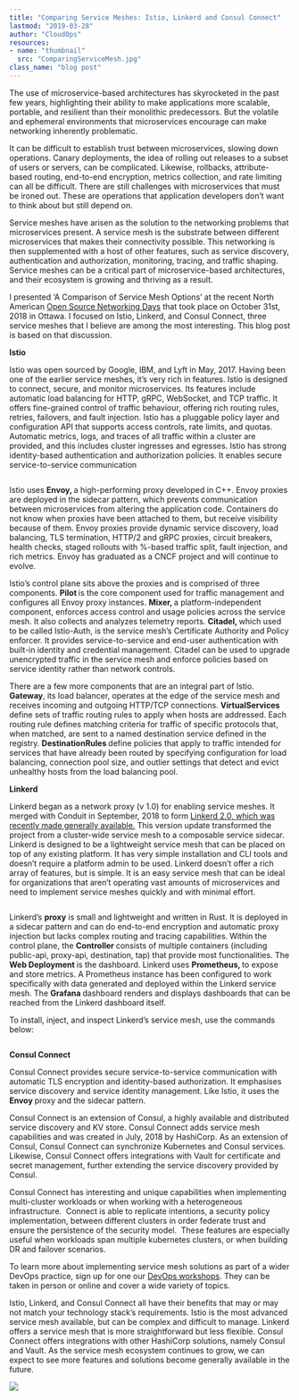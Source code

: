```yaml
---
title: "Comparing Service Meshes: Istio, Linkerd and Consul Connect"
lastmod: "2019-03-28"
author: "CloudOps"
resources:
- name: "thumbnail"
  src: "ComparingServiceMesh.jpg"
class_name: "blog post"
---
```


<p>The use of microservice-based architectures has skyrocketed in the past few years, highlighting their ability to make applications more scalable, portable, and resilient than their monolithic predecessors. But the volatile and ephemeral environments that microservices encourage can make networking inherently problematic.</p>

<p>It can be difficult to establish trust between microservices, slowing down operations. Canary deployments, the idea of rolling out releases to a subset of users or servers, can be complicated. Likewise, rollbacks, attribute-based routing, end-to-end encryption, metrics collection, and rate limiting can all be difficult. There are still challenges with microservices that must be ironed out. These are operations that application developers don’t want to think about but still depend on.</p>

<p>Service meshes have arisen as the solution to the networking problems that microservices present. A service mesh is the substrate between different microservices that makes their connectivity possible. This networking is then supplemented with a host of other features, such as service discovery, authentication and authorization, monitoring, tracing, and traffic shaping. Service meshes can be a critical part of microservice-based architectures, and their ecosystem is growing and thriving as a result.</p>

<p>I presented ‘A Comparison of Service Mesh Options’ at the recent North American <a href="https://events.linuxfoundation.org/events/osn_days_2018/?utm_content=78780211&amp;utm_medium=social&amp;utm_source=linkedin">Open Source Networking Days</a> that took place on October 31st, 2018 in Ottawa. I focused on Istio, Linkerd, and Consul Connect, three service meshes that I believe are among the most interesting. This blog post is based on that discussion.</p>

<p><strong>Istio</strong></p>

<p>Istio was open sourced by Google, IBM, and Lyft in May, 2017. Having been one of the earlier service meshes, it’s very rich in features. Istio is designed to connect, secure, and monitor microservices. Its features include automatic load balancing for HTTP, gRPC, WebSocket, and TCP traffic. It offers fine-grained control of traffic behaviour, offering rich routing rules, retries, failovers, and fault injection. Istio has a pluggable policy layer and configuration API that supports access controls, rate limits, and quotas. Automatic metrics, logs, and traces of all traffic within a cluster are provided, and this includes cluster ingresses and egresses. Istio has strong identity-based authentication and authorization policies. It enables secure service-to-service communication</p>

<figure class="wp-block-image"><img src="https://lh4.googleusercontent.com/lgf8864y3CWcXV-E1fROnEi553v1cbVoJTPLDGfnK0-HaMF_qcIp3Ff9M4qrMcYOs-Dp8nxYlWkzfLf6fPCb9gc2CaIMlCHTVLzY1oghfTYNHa5ukppkdo2qzLkdsHDYJjps1YDX" alt=""></figure>

<p>Istio uses <strong>Envoy, </strong>a high-performing proxy developed in C++. Envoy proxies are deployed in the sidecar pattern, which prevents communication between microservices from altering the application code. Containers do not know when proxies have been attached to them, but receive visibility because of them. Envoy proxies provide dynamic service discovery, load balancing, TLS termination, HTTP/2 and gRPC proxies, circuit breakers, health checks, staged rollouts with %-based traffic split, fault injection, and rich metrics. Envoy has graduated as a CNCF project and will continue to evolve.</p>

<p>Istio’s control plane sits above the proxies and is comprised of three components. <strong>Pilot </strong>is the core component used for traffic management and configures all Envoy proxy instances. <strong>Mixer, </strong>a platform-independent component, enforces access control and usage policies across the service mesh. It also collects and analyzes telemetry reports. <strong>Citadel, </strong>which used to be called Istio-Auth, is the service mesh’s Certificate Authority and Policy enforcer. It provides service-to-service and end-user authentication with built-in identity and credential management. Citadel can be used to upgrade unencrypted traffic in the service mesh and enforce policies based on service identity rather than network controls.</p>

<p>There are a few more components that are an integral part of Istio. <strong>Gateway</strong>, its load balancer, operates at the edge of the service mesh and receives incoming and outgoing HTTP/TCP connections. <strong>VirtualServices </strong>define sets of traffic routing rules to apply when hosts are addressed. Each routing rule defines matching criteria for traffic of specific protocols that, when matched, are sent to a named destination service defined in the registry. <strong>DestinationRules </strong>define policies that apply to traffic intended for services that have already been routed by specifying configuration for load balancing, connection pool size, and outlier settings that detect and evict unhealthy hosts from the load balancing pool.</p>

<p><strong>Linkerd</strong></p>

<p>Linkerd began as a network proxy (v 1.0) for enabling service meshes. It merged with Conduit in September, 2018 to form <a href="https://www.cncf.io/blog/2018/09/18/linkerd-2-0-in-general-availability/">Linkerd 2.0, which was recently made generally available.</a> This version update transformed the project from a cluster-wide service mesh to a composable service sidecar. Linkerd is designed to be a lightweight service mesh that can be placed on top of any existing platform. It has very simple installation and CLI tools and doesn’t require a platform admin to be used. Linkerd doesn’t offer a rich array of features, but is simple. It is an easy service mesh that can be ideal for organizations that aren’t operating vast amounts of microservices and need to implement service meshes quickly and with minimal effort.</p>

<figure class="wp-block-image"><img src="https://lh3.googleusercontent.com/MTqv5KxffTNiSzDQEyMp7PAGqXvhOhQiuwZRCtsPmJs9wvk7CiN3Ez1e8kr8ZKVC5cojS7oueZaJSncXy5oiHQ29qY-k5SY_5S5Lju47s3Qxi4iGaCi5QqTeidqPE_YD9k5dDQG7" alt=""></figure>

<p>Linkerd’s <strong>proxy</strong> is small and lightweight and written in Rust. It is deployed in a sidecar pattern and can do end-to-end encryption and automatic proxy injection but lacks complex routing and tracing capabilities.<strong> </strong>Within the control plane, the <strong>Controller </strong>consists of multiple containers (including public-api, proxy-api, destination, tap) that provide most functionalities. The <strong>Web Deployment </strong>is the dashboard. Linkerd uses <strong>Prometheus, </strong>to expose and store metrics. A Prometheus instance has been configured to work specifically with data generated and deployed within the Linkerd service mesh. The <strong>Grafana </strong>dashboard renders and displays dashboards that can be reached from the Linkerd dashboard itself.</p>

<p>To install, inject, and inspect Linkerd’s service mesh, use the commands below:</p>

<figure class="wp-block-image"><img src="https://lh6.googleusercontent.com/TLS8xSslkQJYmtVmtzRGMRFkrV3sOBaQW3EhVMJ9Ax7b1DonDfnNuU4ksNTisGBTvkQ92PzwnJOzwunMTTBXBpizbbxctg07bGdu_mjrRJA2uEBoKFqaRoI3vuu5HeNht0Zk8IJh" alt=""></figure>

<p><strong>Consul Connect</strong></p>
<p>Consul Connect provides secure service-to-service communication with automatic TLS encryption and identity-based authorization. It emphasises service discovery and service identity management. Like Istio, it uses the <strong>Envoy </strong>proxy and the sidecar pattern.</p>
<p>Consul Connect is an extension of Consul, a highly available and distributed service discovery and KV store. Consul Connect adds service mesh capabilities and was created in July, 2018 by HashiCorp. As an extension of Consul, Consul Connect can synchronize Kubernetes and Consul services. Likewise, Consul Connect offers integrations with Vault for certificate and secret management, further extending the service discovery provided by Consul.</p>
<p>Consul Connect has interesting and unique capabilities when implementing multi-cluster workloads or when working with a heterogeneous infrastructure. &nbsp;Connect is able to replicate intentions, a security policy implementation, between different clusters in order federate trust and ensure the persistence of the security model. &nbsp;These features are especially useful when workloads span multiple kubernetes clusters, or when building DR and failover scenarios.</p>
<p>To learn more about implementing service mesh solutions as part of a wider DevOps practice, sign up for one our <a href="https://www.cloudops.com/workshops/">DevOps workshops</a>. They can be taken in person or online and cover a wide variety of topics.</p>
<p>Istio, Linkerd, and Consul Connect all have their benefits that may or may not match your technology stack’s requirements. Istio is the most advanced service mesh available, but can be complex and difficult to manage. Linkerd offers a service mesh that is more straightforward but less flexible. Consul Connect offers integrations with other HashiCorp solutions, namely Consul and Vault. As the service mesh ecosystem continues to grow, we can expect to see more features and solutions become generally available in the future.</p>
<div class="row">
    <div class="col-xl-8 offset-xl-2 col-lg-10 offset-lg-1 col-md-10 offset-md-1 col-sm-12 col-xs-12 cta-image">
      <img src="/images/blog/cta/devops-workshop.webp">
    </div>
</div>